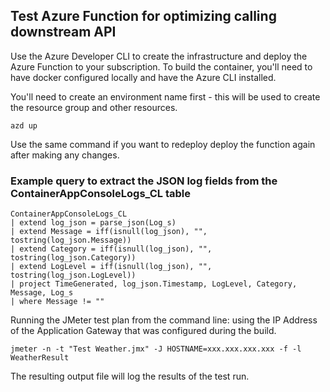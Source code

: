 ## Test Azure Function for optimizing calling downstream API

Use the Azure Developer CLI to create the infrastructure and deploy the Azure Function to your subscription. 
To build the container, you'll need to have docker configured locally and have the Azure CLI installed. 

You'll need to create an environment name first - this will be used to create the resource group and other resources.

```azd up```

Use the same command if you want to redeploy deploy the function again after making any changes.

### Example query to extract the JSON log fields from the ContainerAppConsoleLogs_CL table

```
ContainerAppConsoleLogs_CL 
| extend log_json = parse_json(Log_s)
| extend Message = iff(isnull(log_json), "", tostring(log_json.Message))
| extend Category = iff(isnull(log_json), "", tostring(log_json.Category))
| extend LogLevel = iff(isnull(log_json), "", tostring(log_json.LogLevel))
| project TimeGenerated, log_json.Timestamp, LogLevel, Category, Message, Log_s
| where Message != ""
```

Running the JMeter test plan from the command line: using the IP Address of the Application Gateway that 
was configured during the build.

```
jmeter -n -t "Test Weather.jmx" -J HOSTNAME=xxx.xxx.xxx.xxx -f -l WeatherResult
```

The resulting output file will log the results of the test run.

